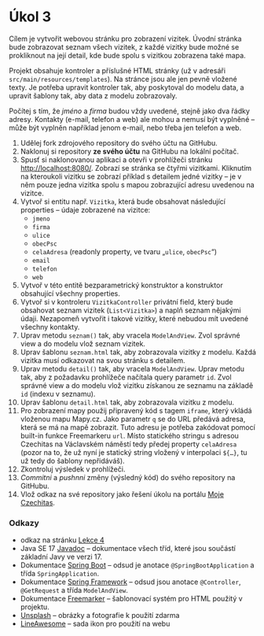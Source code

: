 # Úkol 3

Cílem je vytvořit webovou stránku pro zobrazení vizitek. Úvodní stránka bude zobrazovat seznam všech vizitek, z každé vizitky bude možné se prokliknout na
její detail, kde bude spolu s vizitkou zobrazena také mapa.

Projekt obsahuje kontroler a příslušné HTML stránky (už v adresáři `src/main/resources/templates`). Na stránce jsou ale jen pevně vložené texty. Je potřeba
upravit kontroler tak, aby poskytoval do modelu data, a upravit šablony tak, aby data z modelu zobrazovaly.

Počítej s tím, že *jméno* a *firma* budou vždy uvedené, stejně jako dva řádky adresy. Kontakty (e-mail, telefon a web) ale mohou a nemusí být vyplněné
– může být vyplněn například jenom e-mail, nebo třeba jen telefon a web.

1. Udělej fork zdrojového repository do svého účtu na GitHubu.
1. Naklonuj si repository **ze svého účtu** na GitHubu na lokální počítač.
1. Spusť si naklonovanou aplikaci a otevři v prohlížeči stránku [http://localhost:8080/](http://localhost:8080/). Zobrazí se stránka se čtyřmi vizitkami.
   Kliknutím na kteroukoli vizitku se zobrazí příklad s detailem jedné vizitky – je v něm pouze jedna vizitka spolu s mapou zobrazující adresu uvedenou na vizitce.
1. Vytvoř si entitu např. `Vizitka`, která bude obsahovat následující properties – údaje zobrazené na vizitce:
   * `jmeno`
   * `firma`
   * `ulice`
   * `obecPsc`
   * `celaAdresa` (readonly property, ve tvaru „`ulice`, `obecPsc`“)
   * `email`
   * `telefon`
   * `web`
1. Vytvoř v této entitě bezparametrický konstruktor a konstruktor obsahující všechny properties.
1. Vytvoř si v kontroleru `VizitkaController` privátní field, který bude obsahovat seznam vizitek (`List<Vizitka>`) a naplň seznam nějakými údaji. Nezapomeň
   vytvořit i takové vizitky, které nebudou mít uvedené všechny kontakty.   
1. Uprav metodu `seznam()` tak, aby vracela `ModelAndView`. Zvol správné view a do modelu vlož seznam vizitek.
1. Uprav šablonu `seznam.html` tak, aby zobrazovala vizitky z modelu. Každá vizitka musí odkazovat na svou stránku s detailem.
1. Uprav metodu `detail()` tak, aby vracela `ModelAndView`. Uprav metodu tak, aby z požadavku prohlížeče načítala query parametr `id`. Zvol správné view a do
   modelu vlož vizitku získanou ze seznamu na základě `id` (indexu v seznamu).
1. Uprav šablonu `detail.html` tak, aby zobrazovala vizitku z modelu.
1. Pro zobrazení mapy použij připravený kód s tagem `iframe`, který vkládá vloženou mapu Mapy.cz. Jako parametr `q` se do URL předává adresa, která se má
   na mapě zobrazit. Tuto adresu je potřeba zakódovat pomocí built-in funkce Freemarkeru `url`. Místo statického stringu s adresou Czechitas na Václavském
   náměstí tedy předej property `celaAdresa` (pozor na to, že už nyní je statický string vložený v interpolaci `${…}`, tu už tedy do šablony nepřidáváš).
1. Zkontroluj výsledek v prohlížeči.
1. *Commitni* a *pushnni* změny (výsledný kód) do svého repository na GitHubu.
1. Vlož odkaz na své repository jako řešení úkolu na portálu [Moje Czechitas](https://moje.czechitas.cz).

### Odkazy

* odkaz na stránku [Lekce 4](https://java.czechitas.cz/2023-podzim/java-2-online/lekce-4.html)
* Java SE 17 [Javadoc](https://docs.oracle.com/en/java/javase/17/docs/api/java.base/) – dokumentace všech tříd, které jsou součástí základní Javy ve verzi 17.
* Dokumentace [Spring Boot](https://spring.io/projects/spring-boot#learn) – odsud je anotace `@SpringBootApplication` a třída `SpringApplication`.
* Dokumentace [Spring Framework](https://spring.io/projects/spring-framework#learn) – odsud jsou anotace `@Controller`, `@GetRequest` a třída `ModelAndView`.
* Dokumentace [Freemarker](https://freemarker.apache.org/docs/index.html) – šablonovací systém pro HTML použitý v projektu.
* [Unsplash](https://unsplash.com) – obrázky a fotografie k použití zdarma
* [LineAwesome](https://icons8.com/line-awesome) – sada ikon pro použití na webu
